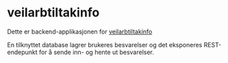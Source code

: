 # veilarbtiltakinfo

Dette er backend-applikasjonen for [veilarbtiltakinfo](https://github.com/navikt/veilarbtiltakinfo)

En tilknyttet database lagrer brukeres besvarelser og det eksponeres REST-endepunkt for å sende inn- og hente ut besvarelser.